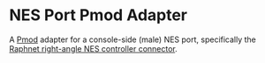 # NES Port Pmod Adapter

A [Pmod][pmod] adapter for a console-side (male) NES port, specifically the [Raphnet right-angle NES controller connector][raphnet].

[pmod]: https://reference.digilentinc.com/pmod/start
[raphnet]: https://www.raphnet-tech.com/products/nes_controller_connector/index.php
